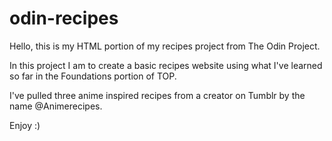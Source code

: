 # odin-recipes

Hello, this is my HTML portion of my recipes project from The Odin Project.

In this project I am to create a basic recipes website using what I've learned so far in the Foundations portion of TOP.

I've pulled three anime inspired recipes from a creator on Tumblr by the name @Animerecipes. 

Enjoy :)